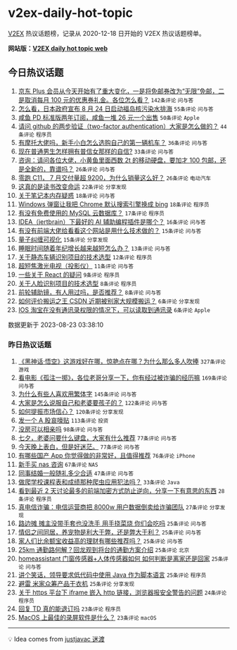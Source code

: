 # v2ex-daily-hot-topic

[V2EX](https://www.v2ex.com/) 热议话题榜，记录从 2020-12-18 日开始的 V2EX 热议话题榜单。

**网站版：[V2EX daily hot topic web](https://boojack.github.io/v2ex-daily-hot-topic-web/)**

## 今日热议话题

<!-- TODAY BEGIN -->

1. [京东 Plus 会员从今天开始有了重大变化，一是将免邮券改为“无限”免邮，二是取消每月 100 元的优惠券礼金。各位怎么看？](https://www.v2ex.com/t/967520) `142条评论` `问与答`
1. [怎么看，日本政府宣布 8 月 24 日启动福岛核污染水排海](https://www.v2ex.com/t/967562) `55条评论` `问与答`
1. [咸鱼 PD 标准版两年订阅，咸鱼一堆 26 元一个出售](https://www.v2ex.com/t/967529) `50条评论` `Apple`
1. [请问 github 的两步验证（two-factor authentication）大家是怎么做的？](https://www.v2ex.com/t/967533) `44条评论` `程序员`
1. [有摩托大佬吗，新手小白怎么选购自己的第一辆机车？](https://www.v2ex.com/t/967543) `36条评论` `问与答`
1. [现在普通男生怎样拥有普信女那样的自信?](https://www.v2ex.com/t/967521) `33条评论` `问与答`
1. [咨询：请问各位大佬，小黄鱼里面西数 2t 的移动硬盘，要加才 100 包邮，还是全新的，靠谱吗？](https://www.v2ex.com/t/967531) `26条评论` `问与答`
1. [零跑 C11， 7 月交付量超 9200，为什么销量这么好？](https://www.v2ex.com/t/967526) `26条评论` `电动汽车`
1. [这真的是读书改变命运](https://www.v2ex.com/t/967546) `22条评论` `分享发现`
1. [关于笔记本内存疑惑](https://www.v2ex.com/t/967525) `18条评论` `问与答`
1. [Windows 弹窗让我把 Chrome 默认搜索引擎换成 bing](https://www.v2ex.com/t/967524) `18条评论` `程序员`
1. [有没有免费使用的 MySQL 云数据库？](https://www.v2ex.com/t/967544) `17条评论` `程序员`
1. [IDEA（jertbrain）下最好的 AI 辅助编程插件是哪个？](https://www.v2ex.com/t/967541) `16条评论` `问与答`
1. [有没有前端大佬给看看这个网站是用什么技术做的？](https://www.v2ex.com/t/967530) `15条评论` `问与答`
1. [量子纠缠可视化](https://www.v2ex.com/t/967522) `15条评论` `分享发现`
1. [睡眠时间随着年纪增长越来越短怎么办？](https://www.v2ex.com/t/967519) `13条评论` `问与答`
1. [关于静态车辆识别项目的技术选型](https://www.v2ex.com/t/967583) `12条评论` `程序员`
1. [超短焦激光电视（投影仪）](https://www.v2ex.com/t/967548) `11条评论` `问与答`
1. [一些关于 React 的疑问](https://www.v2ex.com/t/967560) `9条评论` `程序员`
1. [关于人脸识别项目的技术选型](https://www.v2ex.com/t/967553) `8条评论` `程序员`
1. [前轮辅助镜，有人用过吗，是否推荐？](https://www.v2ex.com/t/967528) `8条评论` `问与答`
1. [如何评价搬运之王 CSDN 近期被别家大规模搬运？](https://www.v2ex.com/t/967557) `6条评论` `分享发现`
1. [IOS 淘宝在没有通讯录权限的情况下，可以读取到通讯录](https://www.v2ex.com/t/967542) `6条评论` `Apple`

数据更新于 2023-08-23 03:38:10

<!-- TODAY END -->

### 昨日热议话题

<!-- YESTERDAY BEGIN -->

1. [《黑神话·悟空》这游戏好在哪，惊艳点在哪？为什么那么多人吹捧](https://www.v2ex.com/t/967249) `327条评论` `游戏`
1. [看电影《孤注一掷》，各位老哥分享一下，你有经过被诈骗的经历嘛](https://www.v2ex.com/t/967294) `169条评论` `问与答`
1. [为什么有些人喜欢用繁体字](https://www.v2ex.com/t/967330) `145条评论` `问与答`
1. [大家是怎么说服自己和老婆要孩子的？](https://www.v2ex.com/t/967266) `122条评论` `问与答`
1. [如何提振市场信心？](https://www.v2ex.com/t/967352) `120条评论` `分享发现`
1. [发一个 A 股哀嚎贴](https://www.v2ex.com/t/967309) `113条评论` `投资`
1. [没房可以相亲吗](https://www.v2ex.com/t/967296) `98条评论` `问与答`
1. [七夕，老婆问要什么键盘，大家有什么推荐](https://www.v2ex.com/t/967319) `77条评论` `问与答`
1. [今天晚上表白，但是好迷茫。](https://www.v2ex.com/t/967329) `77条评论` `问与答`
1. [有哪些国产 App 你觉得做的非常好，且值得推荐](https://www.v2ex.com/t/967401) `76条评论` `iPhone`
1. [新手买 nas 咨询](https://www.v2ex.com/t/967253) `67条评论` `NAS`
1. [同事结婚一般随礼多少合适](https://www.v2ex.com/t/967396) `47条评论` `问与答`
1. [做爬学校课程表和成绩那种爬虫应用犯法吗？](https://www.v2ex.com/t/967427) `33条评论` `Java`
1. [看到最近 2 天讨论最多的前端加密方式防止逆向，分享一下有意思的东西](https://www.v2ex.com/t/967324) `28条评论` `程序员`
1. [真电信诈骗：电信运营商把 8000w 用户数据倒卖给诈骗团队](https://www.v2ex.com/t/967304) `27条评论` `分享发现`
1. [路边摊 摊主没带手套也没洗手 用手挠菜烧 你们会吃吗](https://www.v2ex.com/t/967447) `25条评论` `问与答`
1. [情侣之间同居，养宠物是利大于弊，还是弊大于利？](https://www.v2ex.com/t/967428) `25条评论` `问与答`
1. [家人们比余额宝收益高的理财有哪些推荐吗？](https://www.v2ex.com/t/967365) `25条评论` `问与答`
1. [25km 通勤路何解？回龙观到将台的通勤方案介绍](https://www.v2ex.com/t/967321) `25条评论` `北京`
1. [homeassistant 门窗传感器+人体传感器如何 如何判断是离家还是回家](https://www.v2ex.com/t/967293) `25条评论` `问与答`
1. [讲个笑话，领导要求低代码中使用 Java 作为脚本语言](https://www.v2ex.com/t/967265) `25条评论` `程序员`
1. [避雷 米家众筹产品干衣机](https://www.v2ex.com/t/967256) `25条评论` `分享发现`
1. [关于 https 平台下 iframe 嵌入 http 链接，浏览器报安全警告的问题](https://www.v2ex.com/t/967369) `24条评论` `程序员`
1. [回复 TD 真的能退订吗](https://www.v2ex.com/t/967390) `23条评论` `程序员`
1. [MacOS 上最佳的录屏软件是什么？](https://www.v2ex.com/t/967315) `23条评论` `macOS`

<!-- YESTERDAY END -->

---

💡 Idea comes from [justjavac 迷渡](https://github.com/justjavac/)
